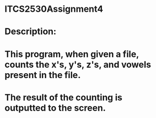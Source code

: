 # ITCS2530Assignment4
# Description:
# This program, when given a file, counts the x's, y's, z's, and vowels present in the file. 
# The result of the counting is outputted to the screen. 
